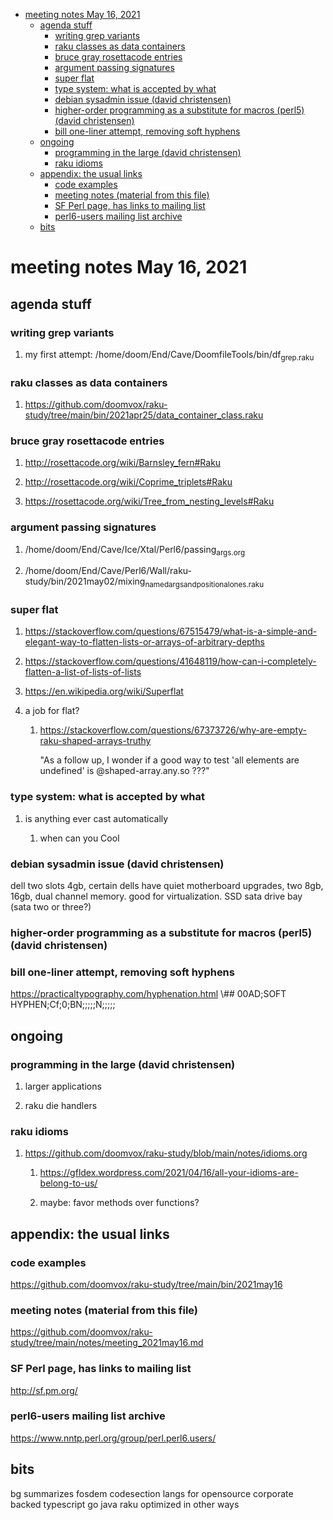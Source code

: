 - [meeting notes May 16, 2021](#orgc050e70)
  - [agenda stuff](#org9d210dd)
    - [writing grep variants](#orgfdadea9)
    - [raku classes as data containers](#orgf95403a)
    - [bruce gray rosettacode entries](#orgeb7101b)
    - [argument passing signatures](#org99b539f)
    - [super flat](#org04c27c2)
    - [type system: what is accepted by what](#orgf99e29d)
    - [debian sysadmin issue (david christensen)](#org2918522)
    - [higher-order programming as a substitute for macros (perl5)  (david christensen)](#org65259c3)
    - [bill one-liner attempt, removing soft hyphens](#orgd78d072)
  - [ongoing](#orgd91fc45)
    - [programming in the large (david christensen)](#orge8b64be)
    - [raku idioms](#orgf1e0fae)
  - [appendix: the usual links](#orge58c588)
    - [code examples](#orgdf08943)
    - [meeting notes (material from this file)](#org62e3ebe)
    - [SF Perl page, has links to mailing list](#orgc6464d9)
    - [perl6-users mailing list archive](#org2b87e6b)
  - [bits](#org4b807eb)


<a id="orgc050e70"></a>

# meeting notes May 16, 2021


<a id="org9d210dd"></a>

## agenda stuff


<a id="orgfdadea9"></a>

### writing grep variants

1.  my first attempt: /home/doom/End/Cave/DoomfileTools/bin/df<sub>grep.raku</sub>


<a id="orgf95403a"></a>

### raku classes as data containers

1.  <https://github.com/doomvox/raku-study/tree/main/bin/2021apr25/data_container_class.raku>


<a id="orgeb7101b"></a>

### bruce gray rosettacode entries

1.  <http://rosettacode.org/wiki/Barnsley_fern#Raku>

2.  <http://rosettacode.org/wiki/Coprime_triplets#Raku>

3.  <https://rosettacode.org/wiki/Tree_from_nesting_levels#Raku>


<a id="org99b539f"></a>

### argument passing signatures

1.  /home/doom/End/Cave/Ice/Xtal/Perl6/passing<sub>args.org</sub>

2.  /home/doom/End/Cave/Perl6/Wall/raku-study/bin/2021may02/mixing<sub>named</sub><sub>args</sub><sub>and</sub><sub>positional</sub><sub>ones.raku</sub>


<a id="org04c27c2"></a>

### super flat

1.  <https://stackoverflow.com/questions/67515479/what-is-a-simple-and-elegant-way-to-flatten-lists-or-arrays-of-arbitrary-depths>

2.  <https://stackoverflow.com/questions/41648119/how-can-i-completely-flatten-a-list-of-lists-of-lists>

3.  <https://en.wikipedia.org/wiki/Superflat>

4.  a job for flat?

    1.  <https://stackoverflow.com/questions/67373726/why-are-empty-raku-shaped-arrays-truthy>
    
        "As a follow up, I wonder if a good way to test 'all elements are undefined' is @shaped-array.any.so ???"


<a id="orgf99e29d"></a>

### type system: what is accepted by what

1.  is anything ever cast automatically

    1.  when can you Cool


<a id="org2918522"></a>

### debian sysadmin issue (david christensen)

dell two slots 4gb, certain dells have quiet motherboard upgrades, two 8gb, 16gb, dual channel memory. good for virtualization. SSD sata drive bay (sata two or three?)


<a id="org65259c3"></a>

### higher-order programming as a substitute for macros (perl5)  (david christensen)


<a id="orgd78d072"></a>

### bill one-liner attempt, removing soft hyphens

<https://practicaltypography.com/hyphenation.html> \\## 00AD;SOFT HYPHEN;Cf;0;BN;;;;;N;;;;;


<a id="orgd91fc45"></a>

## ongoing


<a id="orge8b64be"></a>

### programming in the large (david christensen)

1.  larger applications

2.  raku die handlers


<a id="orgf1e0fae"></a>

### raku idioms

1.  <https://github.com/doomvox/raku-study/blob/main/notes/idioms.org>

    1.  <https://gfldex.wordpress.com/2021/04/16/all-your-idioms-are-belong-to-us/>
    
    2.  maybe: favor methods over functions?


<a id="orge58c588"></a>

## appendix: the usual links


<a id="orgdf08943"></a>

### code examples

<https://github.com/doomvox/raku-study/tree/main/bin/2021may16>


<a id="org62e3ebe"></a>

### meeting notes (material from this file)

<https://github.com/doomvox/raku-study/tree/main/notes/meeting_2021may16.md>


<a id="orgc6464d9"></a>

### SF Perl page, has links to mailing list

<http://sf.pm.org/>


<a id="org2b87e6b"></a>

### perl6-users mailing list archive

<https://www.nntp.perl.org/group/perl.perl6.users/>


<a id="org4b807eb"></a>

## bits

bg summarizes fosdem codesection langs for opensource corporate backed typescript go java raku optimized in other ways
